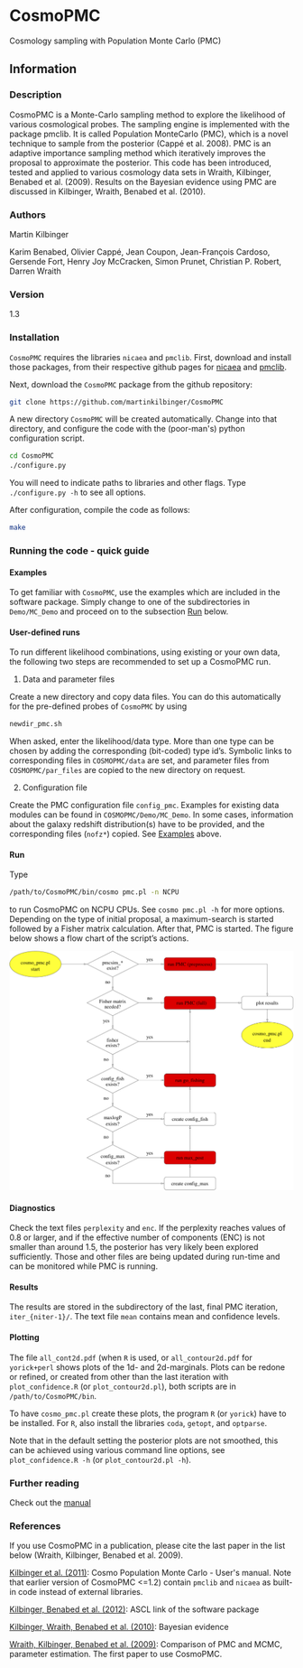 # CosmoPMC
Cosmology sampling with Population Monte Carlo (PMC)

## Information

### Description

CosmoPMC is a Monte-Carlo sampling method to explore the likelihood of various
cosmological probes. The sampling engine is implemented with the package
pmclib. It is called Population MonteCarlo (PMC), which is a novel technique to
sample from the posterior (Cappé et al. 2008). PMC is an adaptive importance
sampling method which iteratively improves the proposal to approximate the
posterior. This code has been introduced, tested and applied to various
cosmology data sets in Wraith, Kilbinger, Benabed et al. (2009). Results on the
Bayesian evidence using PMC are discussed in Kilbinger, Wraith, Benabed et al.
(2010). 


### Authors

Martin Kilbinger

Karim Benabed, Olivier Cappé, Jean Coupon, Jean-François Cardoso, Gersende Fort, Henry Joy McCracken, Simon Prunet, Christian P. Robert, Darren Wraith 

### Version

1.3

### Installation

`CosmoPMC` requires the libraries `nicaea` and `pmclib`. First, download and install those packages, from their respective github pages for [nicaea](https://github.com/CosmoStat/nicaea) and [pmclib](https://github.com/martinkilbinger/pmclib).

Next, download the `CosmoPMC` package from the github repository:

```bash
git clone https://github.com/martinkilbinger/CosmoPMC
```

A new directory `CosmoPMC` will be created automatically. Change into that directory, and configure the code with the (poor-man's) python configuration script.

```bash
cd CosmoPMC
./configure.py
```

You will need to indicate paths to libraries and other flags. Type `./configure.py -h` to see all options.

After configuration, compile the code as follows:

```bash
make
```

### Running the code - quick guide

#### <a href="Examples"></a>Examples

To get familiar with `CosmoPMC`, use the examples which are included
in the software package. Simply change to one of the subdirectories in
`Demo/MC_Demo` and proceed on to the subsection
[Run](#Run) below.

#### User-defined runs

To run different likelihood combinations, using existing or your own data, the following two
steps are recommended to set up a CosmoPMC run.

1. Data and parameter files

  Create a new directory and copy data files. You can do this automatically for the pre-defined
  probes of `CosmoPMC` by using

```bash
newdir_pmc.sh
```

  When asked, enter the likelihood/data type. More than one type can be chosen by
  adding the corresponding (bit-coded) type id’s. Symbolic links to corresponding
  files in `COSMOPMC/data` are set, and parameter files from `COSMOPMC/par_files`
  are copied to the new directory on request.

2. Configuration file

  Create the PMC configuration file `config_pmc`. Examples for existing data modules
  can be found in `COSMOPMC/Demo/MC_Demo`. In some cases, information about
  the galaxy redshift distribution(s) have to be provided, and the corresponding
  files (`nofz*`) copied. See [Examples](#Examples) above.


#### <a name="Run"></a>Run

Type

```bash
/path/to/CosmoPMC/bin/cosmo pmc.pl -n NCPU
```

to run CosmoPMC on NCPU CPUs. See `cosmo pmc.pl -h` for more options. Depending
on the type of initial proposal, a maximum-search is started followed by a
Fisher matrix calculation. After that, PMC is started. The figure below shows a flow
chart of the script’s actions.

<p align="center">
  <img width="520" src="Manual/cosmo_pmc_flow.png">
</p>


#### Diagnostics

Check the text files `perplexity` and `enc`. If the perplexity reaches values of 0.8 or
larger, and if the effective number of components (ENC) is not smaller than around
1.5, the posterior has very likely been explored sufficiently. Those and other
files are being updated during run-time and can be monitored while PMC is running.

#### Results

The results are stored in the subdirectory of the last, final PMC iteration,
`iter_{niter-1}/`. The text file `mean` contains mean and confidence levels.

#### Plotting

The file `all_cont2d.pdf` (when `R` is used, or `all_contour2d.pdf` for `yorick+perl`
shows plots of the 1d- and 2d-marginals. Plots can be
redone or refined, or created from other than the last iteration with
`plot_confidence.R` (or `plot_contour2d.pl`), both scripts are in `/path/to/CosmoPMC/bin`.

To have `cosmo_pmc.pl` create these plots, the program `R` (or `yorick`) have to be installed.
For `R`, also install the libraries `coda`, `getopt`, and `optparse`.

Note that in the default setting the posterior plots are not smoothed, this can be achieved
using various command line options, see `plot_confidence.R -h` (or `plot_contour2d.pl -h`).


### Further reading

Check out the [manual](https://github.com/martinkilbinger/CosmoPMC/blob/master/Manual/manual.pdf) 

### References

If you use CosmoPMC in a publication, please cite the last paper in the list below (Wraith, Kilbinger, Benabed et al. 2009).

[Kilbinger et al. (2011)](https://arxiv.org/abs/1101.0950): Cosmo Population Monte Carlo - User's manual. Note that earlier version of CosmoPMC <=1.2) contain `pmclib` and `nicaea` as built-in code instead of external libraries.

[Kilbinger, Benabed et al. (2012)](http://ascl.net/1212.006): ASCL link of the software package

[Kilbinger, Wraith, Benabed et al. (2010)](https://arxiv.org/abs/0912.1614): Bayesian evidence

[Wraith, Kilbinger, Benabed et al. (2009)](https://arxiv.org/abs/0903.0837): Comparison of PMC and MCMC, parameter estimation. The first paper to use CosmoPMC.


